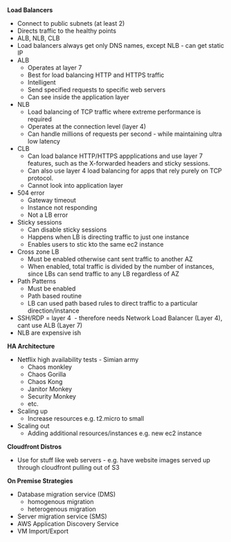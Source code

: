 **Load Balancers**

- Connect to public subnets (at least 2)
- Directs traffic to the healthy points
- ALB, NLB, CLB
- Load balancers always get only DNS names, except NLB - can get static IP
- ALB
    - Operates at layer 7
    - Best for load balancing HTTP and HTTPS traffic
    - Intelligent
    - Send specified requests to specific web servers
    - Can see inside the application layer
- NLB
    - Load balancing of TCP traffic where extreme performance is required
    - Operates at the connection level (layer 4)
    - Can handle millions of requests per second - while maintaining ultra low latency
- CLB
    - Can load balance HTTP/HTTPS appplications and use layer 7 features, such as the X-forwarded headers and sticky sessions.
    - Can also use layer 4 load balancing for apps that rely purely on TCP protocol.
    - Cannot look into application layer
- 504 error
    - Gateway timeout
    - Instance not responding
    - Not a LB error
- Sticky sessions
    - Can disable sticky sessions
    - Happens when LB is directing traffic to just one instance
    - Enables users to stic kto the same ec2 instance
- Cross zone LB
    - Must be enabled otherwise cant sent traffic to another AZ
    - When enabled, total traffic is divided by the number of instances, since LBs can send traffic to any LB regardless of AZ
- Path Patterns
    - Must be enabled
    - Path based routine
    - LB can used path based rules to direct traffic to a particular direction/instance
- SSH/RDP = layer 4  - therefore needs Network Load Balancer (Layer 4), cant use ALB (Layer 7)
- NLB are expensive ish

**HA Architecture**

- Netflix high availability tests - Simian army
    - Chaos monkley
    - Chaos Gorilla
    - Chaos Kong
    - Janitor Monkey
    - Security Monkey
    - etc.
- Scaling up
    - Increase resources e.g. t2.micro to small
- Scaling out
    - Adding additional resources/instances e.g. new ec2 instance


**Cloudfront Distros**

- Use for stuff like web servers - e.g. have website images served up through cloudfront pulling out of S3


**On Premise Strategies**

- Database migration service (DMS)
    - homogenous migration
    - heterogenous migration
- Server migration service (SMS)
- AWS Application Discovery Service
- VM Import/Export
